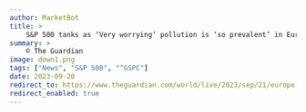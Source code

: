 ```yaml
---
author: MarketBot
title: >
    S&P 500 tanks as ‘Very worrying’ pollution is ‘so prevalent’ in Europe, says Estonian climate minister
summary: >
    © The Guardian
image: down1.png
tags: ["News", "S&P 500", "^GSPC"]
date: 2023-09-20
redirect_to: https://www.theguardian.com/world/live/2023/sep/21/europe-pollution-environment-eu-news-latest-updates-poland-nagorno-karabakh-azerbaijan
redirect_enabled: true
---
```

